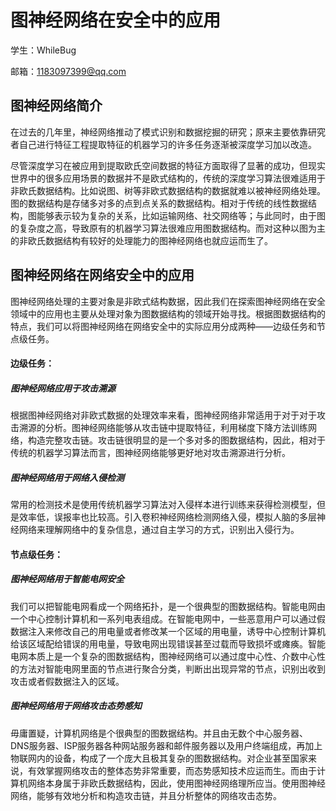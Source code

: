 # 图神经网络在安全中的应用

学生：WhileBug

邮箱：1183097399@qq.com

## 图神经网络简介		

​		在过去的几年里，神经网络推动了模式识别和数据挖掘的研究；原来主要依靠研究者自己进行特征工程提取特征的机器学习的许多任务逐渐被深度学习加以改造。

​		尽管深度学习在被应用到提取欧氏空间数据的特征方面取得了显著的成功，但现实世界中的很多应用场景的数据并不是欧式结构的，传统的深度学习算法很难适用于非欧氏数据结构。比如说图、树等非欧式数据结构的数据就难以被神经网络处理。图的数据结构是存储多对多的点到点关系的数据结构。相对于传统的线性数据结构，图能够表示较为复杂的关系，比如运输网络、社交网络等；与此同时，由于图的复杂度之高，导致原有的机器学习算法很难应用图数据结构。而对这种以图为主的非欧氏数据结构有较好的处理能力的图神经网络也就应运而生了。

## 图神经网络在网络安全中的应用

​		图神经网络处理的主要对象是非欧式结构数据，因此我们在探索图神经网络在安全领域中的应用也主要从处理对象为图数据结构的领域开始寻找。根据图数据结构的特点，我们可以将图神经网络在网络安全中的实际应用分成两种——边级任务和节点级任务。

#### 边级任务：

##### 图神经网络应用于攻击溯源

​		根据图神经网络对非欧式数据的处理效率来看，图神经网络非常适用于对于对于攻击溯源的分析。图神经网络能够从攻击链中提取特征，利用梯度下降方法训练网络，构造完整攻击链。攻击链很明显的是一个多对多的图数据结构，因此，相对于传统的机器学习算法而言，图神经网络能够更好地对攻击溯源进行分析。

##### 图神经网络用于网络入侵检测

​		常用的检测技术是使用传统机器学习算法对入侵样本进行训练来获得检测模型，但是效率低，误报率也比较高。引入卷积神经网络检测网络入侵，模拟人脑的多层神经网络来理解网络中的复杂信息，通过自主学习的方式，识别出入侵行为。

#### 节点级任务：

##### 图神经网络用于智能电网安全

​		我们可以把智能电网看成一个网络拓扑，是一个很典型的图数据结构。智能电网由一个中心控制计算机和一系列电表组成。在智能电网中，一些恶意用户可以通过假数据注入来修改自己的用电量或者修改某一个区域的用电量，诱导中心控制计算机给该区域配给错误的用电量，导致电网出现错误甚至过载而导致损坏或瘫痪。智能电网本质上是一个复杂的图数据结构，图神经网络可以通过度中心性、介数中心性的方法对智能电网里面的节点进行聚合分类，判断出出现异常的节点，识别出收到攻击或者假数据注入的区域。

##### 图神经网络用于网络攻击态势感知

​		毋庸置疑，计算机网络是个很典型的图数据结构。并且由无数个中心服务器、DNS服务器、ISP服务器各种网站服务器和邮件服务器以及用户终端组成，再加上物联网内的设备，构成了一个庞大且极其复杂的图数据结构。对企业甚至国家来说，有效掌握网络攻击的整体态势非常重要，而态势感知技术应运而生。而由于计算机网络本身属于非欧氏数据结构，因此，使用图神经网络理所应当。使用图神经网络，能够有效地分析和构造攻击链，并且分析整体的网络攻击态势。



​		
